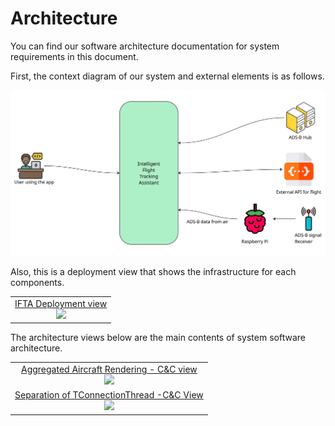 # Architecture

You can find our software architecture documentation for system requirements in this document.

First, the context diagram of our system and external elements is as follows.

![Context Diagram](./images/context-diagram.jpg)



Also, this is a deployment view that shows the infrastructure for each components.

<table>
<tr><td align="center"><a href="./architecture/IFTA_Deployment_View.md">IFTA Deployment view<br>
<img src="https://github.com/user-attachments/assets/217bcb79-3f64-4034-b285-ac11970d8b80" width="200"></a></td></tr>
</table>





The architecture views below are the main contents of system software architecture.

<table>
<tr>
  <td align="center"><a href="./architecture/Aggregated_Aircraft_Rendering_C&C_View.md#component--connector-cc-view">Aggregated Aircraft Rendering - C&C view<br>
        <img src="https://github.com/user-attachments/assets/6268ac37-59e6-4a07-a9ef-0904f99b66be" width="200"></a>       
      </td>
  </tr>
<tr>
  <td align="center"><a href="./architecture/Separation_of_TConnectionThread_C&C_View.md">Separation of TConnectionThread -C&C View<br>
        <img src="https://github.com/user-attachments/assets/05bd718a-952e-4a37-a8a1-b9064eba0fe4" width="200"></a>
  </td>
</tr>
</table>

